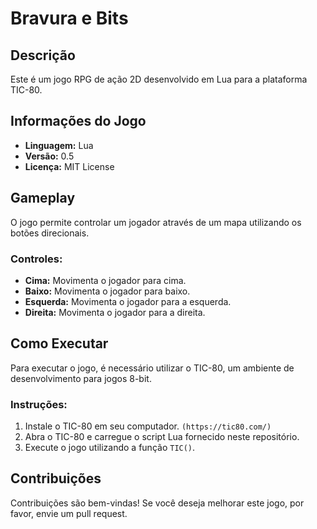 # Bravura e Bits

## Descrição
Este é um jogo RPG de ação 2D desenvolvido em Lua para a plataforma TIC-80.

## Informações do Jogo
- **Linguagem:** Lua
- **Versão:** 0.5
- **Licença:** MIT License

## Gameplay
O jogo permite controlar um jogador através de um mapa utilizando os botões direcionais.

### Controles:
- **Cima:** Movimenta o jogador para cima.
- **Baixo:** Movimenta o jogador para baixo.
- **Esquerda:** Movimenta o jogador para a esquerda.
- **Direita:** Movimenta o jogador para a direita.

## Como Executar
Para executar o jogo, é necessário utilizar o TIC-80, um ambiente de desenvolvimento para jogos 8-bit.

### Instruções:
1. Instale o TIC-80 em seu computador. `(https://tic80.com/)`
2. Abra o TIC-80 e carregue o script Lua fornecido neste repositório.
3. Execute o jogo utilizando a função `TIC()`.

## Contribuições
Contribuições são bem-vindas! Se você deseja melhorar este jogo, por favor, envie um pull request.
